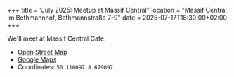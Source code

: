 +++
title = "July 2025: Meetup at Massif Central"
location = "Massif Central im Bethmannhof, Bethmannstraße 7-9"
date = 2025-07-17T18:30:00+02:00
+++

We'll meet at Massif Central Cafe.

- [Open Street Map](https://www.openstreetmap.org/node/11570251968#map=19/50.110095/8.679097)
- [Google Maps](https://maps.app.goo.gl/c6BFxpfwTDuYsbzY6)
- Coordinates: `50.110097 8.679097`
